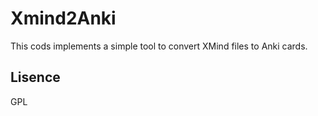 # Xmind2Anki
This cods implements a simple tool to convert XMind files to Anki cards.


## Lisence
GPL